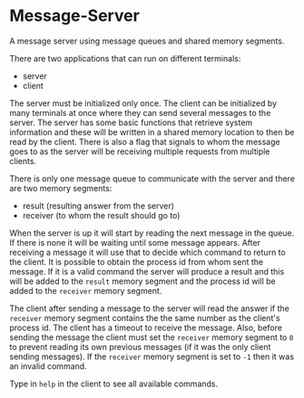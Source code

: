 # Message-Server

A message server using message queues and shared memory segments.

There are two applications that can run on different terminals:

* server
* client

The server must be initialized only once. The client can be initialized by many terminals at once where they can send several messages to the server. The server has some basic functions that retrieve system information and these will be written in a shared memory location to then be read by the client. There is also a flag that signals to whom the message goes to as the server will be receiving multiple requests from multiple clients.

There is only one message queue to communicate with the server and there are two memory segments:

* result (resulting answer from the server)
* receiver (to whom the result should go to)

When the server is up it will start by reading the next message in the queue. If there is none it will be waiting until some message appears. After receiving a message it will use that to decide which command to return to the client. It is possible to obtain the process id from whom sent the message. If it is a valid command the server will produce a result and this will be added to the `result` memory segment and the process id will be added to the `receiver` memory segment.

The client after sending a message to the server will read the answer if the `receiver` memory segment contains the the same number as the client's process id. The client has a timeout to receive the message. Also, before sending the message the client must set the `receiver` memory segment to `0` to prevent reading its own previous messages (if it was the only client sending messages). If the `receiver` memory segment is set to `-1` then it was an invalid command.

Type in `help` in the client to see all available commands.